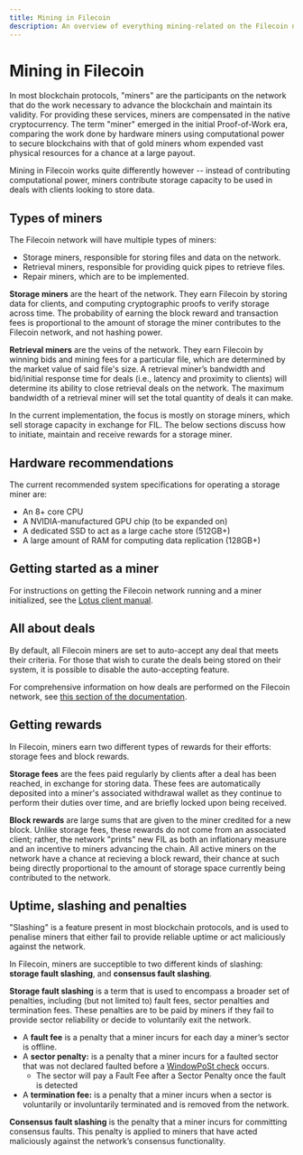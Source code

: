 ```yaml
---
title: Mining in Filecoin
description: An overview of everything mining-related on the Filecoin network.
---
```


# Mining in Filecoin

In most blockchain protocols, "miners" are the participants on the network that do the work necessary to advance the blockchain and maintain its validity. For providing these services, miners are compensated in the native cryptocurrency. The term "miner" emerged in the initial Proof-of-Work era, comparing the work done by hardware miners using computational power to secure blockchains with that of gold miners whom expended vast physical resources for a chance at a large payout.

Mining in Filecoin works quite differently however -- instead of contributing computational power, miners contribute storage capacity to be used in deals with clients looking to store data.

## Types of miners

The Filecoin network will have multiple types of miners:

* Storage miners, responsible for storing files and data on the network.
* Retrieval miners, responsible for providing quick pipes to retrieve files.
* Repair miners, which are to be implemented.

**Storage miners** are the heart of the network. They earn Filecoin by storing data for clients, and computing cryptographic proofs to verify storage across time. The probability of earning the block reward and transaction fees is proportional to the amount of storage the miner contributes to the Filecoin network, and not hashing power.

**Retrieval miners** are the veins of the network. They earn Filecoin by winning bids and mining fees for a particular file, which are determined by the market value of said file's size. A retrieval miner’s bandwidth and bid/initial response time for deals (i.e., latency and proximity to clients) will determine its ability to close retrieval deals on the network. The maximum bandwidth of a retrieval miner will set the total quantity of deals it can make.

In the current implementation, the focus is mostly on storage miners, which sell storage capacity in exchange for FIL. The below sections discuss how to initiate, maintain and receive rewards for a storage miner.

## Hardware recommendations

The current recommended system specifications for operating a storage miner are:

* An 8+ core CPU
* A NVIDIA-manufactured GPU chip (to be expanded on)
* A dedicated SSD to act as a large cache store (512GB+)
* A large amount of RAM for computing data replication (128GB+)

## Getting started as a miner

For instructions on getting the Filecoin network running and a miner initialized, see the [Lotus client manual](https://lotu.sh/).

## All about deals

By default, all Filecoin miners are set to auto-accept any deal that meets their criteria. For those that wish to curate the deals being stored on their system, it is possible to disable the auto-accepting feature.

For comprehensive information on how deals are performed on the Filecoin network, see [this section of the documentation](https://docs.filecoin.io/how-to/store-making-storage-deals/).

## Getting rewards

In Filecoin, miners earn two different types of rewards for their efforts: storage fees and block rewards.

**Storage fees** are the fees paid regularly by clients after a deal has been reached, in exchange for storing data. These fees are automatically deposited into a miner's associated withdrawal wallet as they continue to perform their duties over time, and are briefly locked upon being received.

**Block rewards** are large sums that are given to the miner credited for a new block. Unlike storage fees, these rewards do not come from an associated client; rather, the network "prints" new FIL as both an inflationary measure and an incentive to miners advancing the chain. All active miners on the network have a chance at recieving a block reward, their chance at such being directly proportional to the amount of storage space currently being contributed to the network.

## Uptime, slashing and penalties

"Slashing" is a feature present in most blockchain protocols, and is used to penalise miners that either fail to provide reliable uptime or act maliciously against the network.

In Filecoin, miners are succeptible to two different kinds of slashing: **storage fault slashing**, and **consensus fault slashing**.

**Storage fault slashing** is a term that is used to encompass a broader set of penalties, including (but not limited to) fault fees, sector penalties and termination fees. These penalties are to be paid by miners if they fail to provide sector reliability or decide to voluntarily exit the network.

* A **fault fee** is a penalty that a miner incurs for each day a miner’s sector is offline.
* A **sector penalty:** is a penalty that a miner incurs for a faulted sector that was not declared faulted before a [WindowPoSt check](#window-post-checks) occurs.
   * The sector will pay a Fault Fee after a Sector Penalty once the fault is detected
* A **termination fee:** is a penalty that a miner incurs when a sector is voluntarily or involuntarily terminated and is removed from the network.

**Consensus fault slashing** is the penalty that a miner incurs for committing consensus faults. This penalty is applied to miners that have acted maliciously against the network’s consensus functionality.
